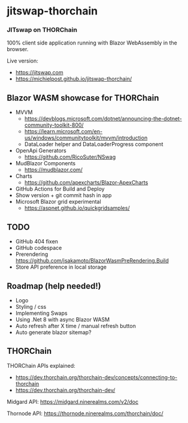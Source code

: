 # jitswap-thorchain
### JITswap on THORChain
100% client side application running with Blazor WebAssembly in the browser.

Live version:
- https://jitswap.com
- https://michielpost.github.io/jitswap-thorchain/



## Blazor WASM showcase for THORChain
- MVVM 
    - https://devblogs.microsoft.com/dotnet/announcing-the-dotnet-community-toolkit-800/
    - https://learn.microsoft.com/en-us/windows/communitytoolkit/mvvm/introduction
    - DataLoader helper and DataLoaderProgress component
- OpenApi Generators
    - https://github.com/RicoSuter/NSwag
- MudBlazor Components
    - https://mudblazor.com/
- Charts
    - https://github.com/apexcharts/Blazor-ApexCharts
- GitHub Actions for Build and Deploy
- Show version + git commit hash in app
- Microsoft Blazor grid experimental 
    - https://aspnet.github.io/quickgridsamples/

## TODO
- GitHub 404 fixen
- GitHub codespace
- Prerendering https://github.com/jsakamoto/BlazorWasmPreRendering.Build
- Store API preference in local storage

## Roadmap (help needed!)
- Logo
- Styling / css
- Implementing Swaps
- Using .Net 8 with async Blazor WASM
- Auto refresh after X time / manual refresh button
- Auto generate blazor sitemap?

## THORChain
THORChain APIs explained:
- https://dev.thorchain.org/thorchain-dev/concepts/connecting-to-thorchain
- https://dev.thorchain.org/thorchain-dev/

Midgard API: https://midgard.ninerealms.com/v2/doc  

Thornode API: https://thornode.ninerealms.com/thorchain/doc/

